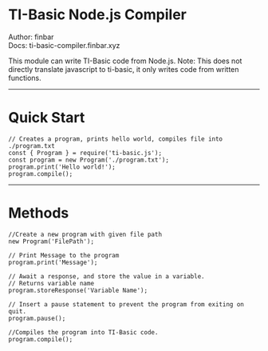 # TI-Basic Node.js Compiler
Author: finbar<br>
Docs: ti-basic-compiler.finbar.xyz

This module can write TI-Basic code from Node.js. Note: This does not directly translate javascript to ti-basic, it only writes code from written functions.

<hr>

# Quick Start

```
// Creates a program, prints hello world, compiles file into ./program.txt
const { Program } = require('ti-basic.js');
const program = new Program('./program.txt');
program.print('Hello world!');
program.compile();
```

<hr>

# Methods

```
//Create a new program with given file path
new Program('FilePath');

// Print Message to the program
program.print('Message');

// Await a response, and store the value in a variable.
// Returns variable name
program.storeResponse('Variable Name');

// Insert a pause statement to prevent the program from exiting on quit.
program.pause();

//Compiles the program into TI-Basic code.
program.compile();
```